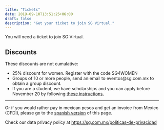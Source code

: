 ```yaml
---
title: "Tickets"
date: 2019-09-10T13:51:25+06:00
draft: false
description: "Get your ticket to join SG Virtual."
---
```


You will need a ticket to join SG Virtual.


<link rel="stylesheet" type="text/css" href='https://css.tito.io/v1.1' />
<script src='https://js.tito.io/v1' async></script>

<h2>Discounts</h2>

These discounts are not cumulative:

<ul>

<li>25% discount for women. Register with the code SG4WOMEN</li>
<li>Groups of 10 or more people, send an email to eventos@sg.com.mx to obtain a group discount.</li>
<li>If you are a student, we have scholarships and you can apply before November 20 by following <a href="https://forms.gle/JgSbg4y7h997tFdH9" target="_blank"> these instructions.</a></li>

</ul>   

<hr>

<tito-widget event="sg/sgvirtual-20-11"></tito-widget>


Or if you would rather pay in mexican pesos and get an invoice from Mexico (CFDI), please go to the [spanish version](/sgvirtual/register) of this page.

Check our data privacy policy at https://sg.com.mx/politicas-de-privacidad